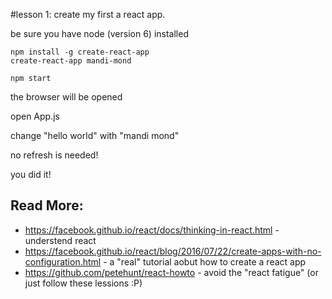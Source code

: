 #lesson 1:
create my first a react app.

be sure you have node (version 6) installed

```
npm install -g create-react-app
create-react-app mandi-mond
```

```
npm start
```

the browser will be opened

open App.js

change "hello world" with "mandi mond"

no refresh is needed!

you did it!

## Read More:
 - https://facebook.github.io/react/docs/thinking-in-react.html - understend react
 - https://facebook.github.io/react/blog/2016/07/22/create-apps-with-no-configuration.html - a "real" tutorial aobut how to create a react app
 - https://github.com/petehunt/react-howto - avoid the "react fatigue" (or just follow these lessions :P) 
